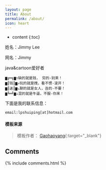 ```yaml
---
layout: page
title: About
permalink: /about/
icon: heart
---
```


* content
{:toc}

姓名：Jimmy Lee

网名：Jimmy

java&cartoon爱好者

```
▆╔═╗▆↑缺的就是钱， 穷的-别来！ 
▆║钱║▆↗玩的就是拽，看不惯-滚开！ 
▆║迷║▆↘聊的就是女人，丑的-不要！ 
▆╚═╝▆↓混的就是牛逼，不服-你来！
```

下面是我的联系信息：

```
email:lpshuiping[at]hotmail.com
```



#### 模板来源

> 模板作者： [Gaohaoyang](http://gaohaoyang.github.io/){:target="_blank"}



## Comments

{% include comments.html %}
